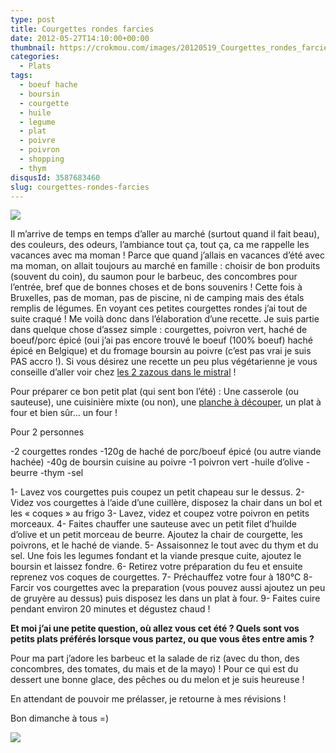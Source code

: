 ```yaml
---
type: post
title: Courgettes rondes farcies
date: 2012-05-27T14:10:00+00:00
thumbnail: https://crokmou.com/images/20120519_Courgettes_rondes_farcies_poivron_0024.jpg
categories:
  - Plats
tags:
  - boeuf hache
  - boursin
  - courgette
  - huile
  - legume
  - plat
  - poivre
  - poivron
  - shopping
  - thym
disqusId: 3587683460
slug: courgettes-rondes-farcies
---
```


![](https://crokmou.com/images/20120519_Courgettes_rondes_farcies_poivron_0024.jpg)

Il m’arrive de temps en temps d’aller au marché (surtout quand il fait beau), des couleurs, des odeurs, l’ambiance tout ça, tout ça, ca me rappelle les vacances avec ma moman ! Parce que quand j’allais en vacances d’été avec ma moman, on allait toujours au marché en famille : choisir de bon produits (souvent du coin), du saumon pour le barbeuc, des concombres pour l’entrée, bref que de bonnes choses et de bons souvenirs ! Cette fois à Bruxelles, pas de moman, pas de piscine, ni de camping mais des étals remplis de légumes. En voyant ces petites courgettes rondes j’ai tout de suite craqué ! Me voilà donc dans l’élaboration d’une recette. Je suis partie dans quelque chose d’assez simple : courgettes, poivron vert, haché de boeuf/porc épicé (oui j’ai pas encore trouvé le boeuf (100% boeuf) haché épicé en Belgique) et du fromage boursin au poivre (c’est pas vrai je suis PAS accro !). Si vous désirez une recette un peu plus végétarienne je vous conseille d’aller voir chez [les 2 zazous dans le mistral](http://mistralzazou.blogspot.com/2012/05/petits-farcis-vegetariens-ricotta.html) !

Pour préparer ce bon petit plat (qui sent bon l’été) : Une casserole (ou sauteuse), une cuisinière mixte (ou non), une [planche à découper](http://www.blogger.com/%22http://www.rueducommerce.fr/m/pl/malid:4820408%20%22), un plat à four et bien sûr… un four !

Pour 2 personnes

-2 courgettes rondes
-120g de haché de porc/boeuf épicé (ou autre viande hachée)
-40g de boursin cuisine au poivre
-1 poivron vert
-huile d’olive
-beurre
-thym
-sel

1- Lavez vos courgettes puis coupez un petit chapeau sur le dessus.
2- Videz vos courgettes à l’aide d’une cuillère, disposez la chair dans un bol et les « coques » au frigo
3- Lavez, videz et coupez votre poivron en petits morceaux.
4- Faites chauffer une sauteuse avec un petit filet d’huilde d’olive et un petit morceau de beurre. Ajoutez la chair de courgette, les poivrons, et le haché de viande.
5- Assaisonnez le tout avec du thym et du sel. Une fois les legumes fondant et la viande presque cuite, ajoutez le boursin et laissez fondre.
6- Retirez votre préparation du feu et ensuite reprenez vos coques de courgettes.
7- Préchauffez votre four à 180°C
8- Farcir vos courgettes avec la preparation (vous pouvez aussi ajoutez un peu de gruyère au dessus) puis disposez les dans un plat à four.
9- Faites cuire pendant environ 20 minutes et dégustez chaud !

**Et moi j’ai une petite question, où allez vous cet été ? Quels sont vos petits plats préférés lorsque vous partez, ou que vous êtes entre amis ?**

Pour ma part j’adore les barbeuc et la salade de riz (avec du thon, des concombres, des tomates, du mais et de la mayo) ! Pour ce qui est du dessert une bonne glace, des pêches ou du melon et je suis heureuse !

En attendant de pouvoir me prélasser, je retourne à mes révisions !

Bon dimanche à tous =)

![](http://1.bp.blogspot.com/-7DPn2lv5DHs/T8InosiRAiI/AAAAAAAACcU/72rAhOPEyGw/s1600/cute-white-kitten-head-emoticon-110.gif)